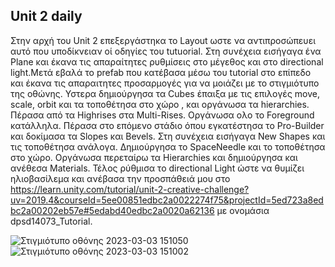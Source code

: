 ## Unit 2 daily
Στην αρχή του Unit 2 επεξεργάστηκα το Layout ωστε να αντιπροσώπευει αυτό που υποδίκνειαν οί οδηγίες του tutuorial.
Στη συνέχεια εισήγαγα ένα Plane και έκανα τις απαραίτητες ρυθμίσεις στο μέγεθος και στο directional light.Μετά εβαλά το prefab που κατέβασα μέσω του tutorial στο επίπεδο και έκανα τις απαραιτητες προσαρμογές για να μοιάζει με το στιγμιότυπο της οθώνης. Υστερα δημιούργησα τα Cubes έπαιξα με τις επιλογές move, scale, orbit και τα τοποθέτησα στο χώρο , και οργάνωσα τα hierarchies. Πέρασα από τα Highrises στα Multi-Rises. Oργάνωσα ολο το Foreground κατάλληλα. Πέρασα στο επόμενο στάδιο όπου εγκατέστησα το Pro-Builder και δοκίμασα τα Slopes και Bevels. Στη συνέχεια εισήγαγα New Shapes και τις τοποθέτησα ανάλογα. Δημιούργησα το SpaceNeedle και το τοποθέτησα στο χώρο. Οργάνωσα περεταίρω τα Hierarchies και δημιούργησα και ανέθεσα Materials. Τέλος ρύθμισα το directional Light ώστε να θυμίζει ηλιοβασίλεμα και ανέβασα την προσπάθειά μου στο  https://learn.unity.com/tutorial/unit-2-creative-challenge?uv=2019.4&courseId=5ee00851edbc2a0022274f75&projectId=5ed723a8edbc2a00202eb57e#5edabd40edbc2a0020a62136 με ονομάσια dpsd14073_Tutorial.


![Στιγμιότυπο οθόνης 2023-03-03 151050](https://user-images.githubusercontent.com/118479811/223519247-c470fd9f-e185-49fb-858a-bfa385dbf3ee.png)
![Στιγμιότυπο οθόνης 2023-03-03 151002](https://user-images.githubusercontent.com/118479811/223519260-71d0bb03-a33f-4fb4-a418-4885ee214d24.png)

